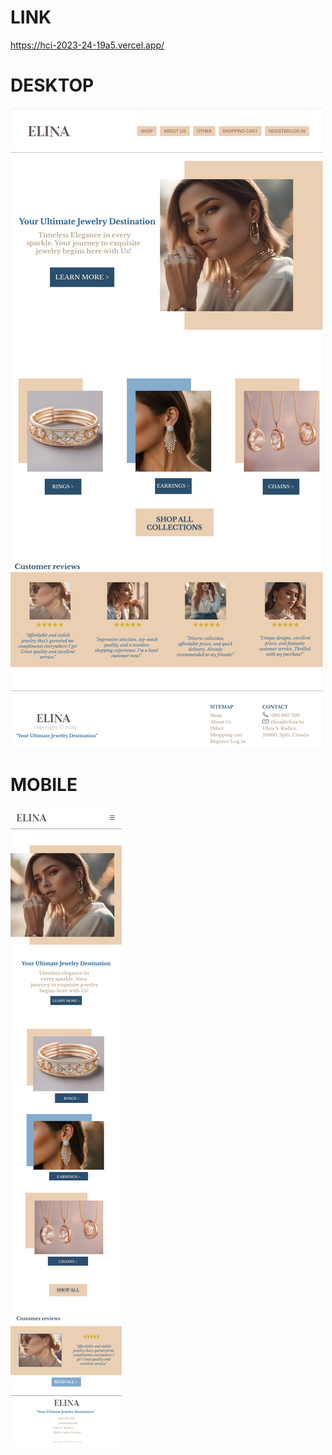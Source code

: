 # LINK
https://hci-2023-24-19a5.vercel.app/
# DESKTOP
![desktop](./desktop_prototype.png)
# MOBILE
![mobile](./phone_figma.png)
